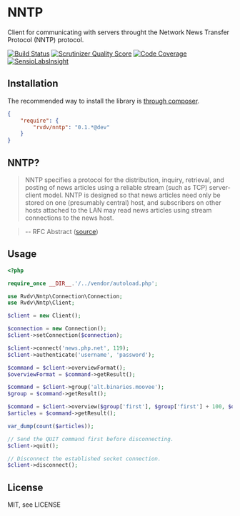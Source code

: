 # NNTP

Client for communicating with servers throught the Network News Transfer Protocol (NNTP) protocol.

[![Build Status](https://travis-ci.org/RobinvdVleuten/php-nntp.png?branch=master)](https://travis-ci.org/RobinvdVleuten/php-nntp)
[![Scrutinizer Quality Score](https://scrutinizer-ci.com/g/RobinvdVleuten/php-nntp/badges/quality-score.png?s=f75dede4b0dfd176b1448b72e9acc8345f132a52)](https://scrutinizer-ci.com/g/RobinvdVleuten/php-nntp/)
[![Code Coverage](https://scrutinizer-ci.com/g/RobinvdVleuten/php-nntp/badges/coverage.png?s=e60c63bee8c99a655f821051fee3b7be45ffbb3c)](https://scrutinizer-ci.com/g/RobinvdVleuten/php-nntp/)
[![SensioLabsInsight](https://insight.sensiolabs.com/projects/115c5524-7c3a-4463-a48c-2e21257f25b4/mini.png)](https://insight.sensiolabs.com/projects/115c5524-7c3a-4463-a48c-2e21257f25b4)

## Installation

The recommended way to install the library is [through composer](http://getcomposer.org).

```JSON
{
    "require": {
        "rvdv/nntp": "0.1.*@dev"
    }
}
```

## NNTP?

> NNTP specifies a protocol for the distribution, inquiry, retrieval,
> and posting of news articles using a reliable stream (such as TCP)
> server-client model. NNTP is designed so that news articles need only
> be stored on one (presumably central) host, and subscribers on other
> hosts attached to the LAN may read news articles using stream
> connections to the news host.

> -- RFC Abstract ([source](http://tools.ietf.org/html/rfc977))

## Usage

```php
<?php

require_once __DIR__.'/../vendor/autoload.php';

use Rvdv\Nntp\Connection\Connection;
use Rvdv\Nntp\Client;

$client = new Client();

$connection = new Connection();
$client->setConnection($connection);

$client->connect('news.php.net', 119);
$client->authenticate('username', 'password');

$command = $client->overviewFormat();
$overviewFormat = $command->getResult();

$command = $client->group('alt.binaries.moovee');
$group = $command->getResult();

$command = $client->overview($group['first'], $group['first'] + 100, $overviewFormat);
$articles = $command->getResult();

var_dump(count($articles));

// Send the QUIT command first before disconnecting.
$client->quit();

// Disconnect the established socket connection.
$client->disconnect();
```

## License

MIT, see LICENSE
